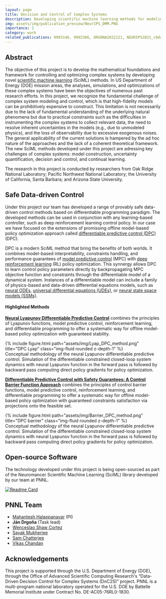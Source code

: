 ```yaml
---
layout: page
title: Decision and Control of Complex Systems 
description: Developing scientific machine learning methods for modeling and control of complex systems.
img: assets/img/publication_preview/NeurIPS_DMM.PNG
importance: 2
category: work
related_publications: 9993146, 9992386, DRGONA2022121, NEURIPS2021_c9dd73f5, AutoNF_2023, ns2023extreme, wang2023semisupervised
---
```




## Abstract 
The objective of this project is to develop the mathematical foundations and framework for
controlling and optimizing complex systems by developing novel 
[scientific machine learning](https://sites.brown.edu/bergen-lab/research/what-is-sciml/) (SciML) methods. 
In US Department of Energy (DOE) mission areas, the analyses, simulations, and
optimizations of these complex systems have been the objectives of numerous past research efforts.
In this project, we recognize the fundamental challenge of complex system modeling and control,
which is that high-fidelity models can be prohibitively expensive to construct. 
This limitation is not necessarily due to the lack of fundamental understanding of the underlying natural
phenomena but due to practical constraints such as the difficulties in instrumenting the complex
systems to collect relevant data, the need to resolve inherent uncertainties in the models (e.g., due
to unmodeled physics), and the loss of observability due to excessive exogenous noises. The general
applicability of the current solutions is hampered by the ad hoc nature of the approaches and the
lack of a coherent theoretical framework.
The new SciML methods developed under this project are adressing key challenges of complex systems: 
model construction, uncertainty quantification, decision and control,
and continual learning. 

The research in this project is conducted by researchers from Oak Ridge National Laboratory; 
Pacific Northwest National Laboratory; the University of California, Santa Barbara; and
Arizona State University. 


## Safe Data-driven Control

Under this project our team has developed a range of provably safe data-driven control methods
based on differentiable programming paradigm. 
The developed methods can be used in conjunction with any learning-based controller, 
such as deep reinforcement learning control policy.
In our case we have focused on the extensions of promissing offline model-based 
policy optimization approach called 
[differentiable predictive control (DPC)](https://www.sciencedirect.com/science/article/pii/S0959152422000981) (DPC).

DPC is a modern SciML method that bring the benefits of both worlds.
It combines model-based interpretability, constraints handling, and performance guarantees of 
[model predictive control](https://en.wikipedia.org/wiki/Model_predictive_control) (MPC)
with [deep reinforcement learning](https://en.wikipedia.org/wiki/Deep_reinforcement_learning) 
(RL) policy optimization.
This synnergy allows DPC to learn control policy parameters directly by
backpropagating MPC objective function and constraints through the differentiable
 model of a dynamical system. Instances of a differentiable model can include 
a family of physics-based and data-driven 
differential equations models, such as  [neural ODEs](https://arxiv.org/abs/1806.07366), 
[universal differential equations (UDEs)](https://arxiv.org/abs/2001.04385), 
or [neural state space models (SSMs)](https://ieeexplore.ieee.org/abstract/document/9482930).



#### Highlighted Methods

[**Neural Lyapunov Differentiable Predictive Control**](https://ieeexplore.ieee.org/abstract/document/9992386) 
combines the principles of Lyapunov functions, model predictive control, 
reinforcement learning, and differentiable programming to offer a 
systematic way for offline model-based policy 
optimization with guaranteed stability.


<div class="row">
    <div class="col-sm mt-3 mt-md-0">
        {% include figure.html path="assets/img/Lyap_DPC_method.png" title="DPC Lyap" class="img-fluid rounded z-depth-1" %}
    </div>
</div>
<div class="caption">
    Conceptual methodology of the neural Lyapunov differentiable predictive control. 
Simulation of the differentiable constrained closed-loop system dynamics with neural Lyapunov function 
in the forward pass is followed by backward pass computing direct policy gradients for policy optimization.
</div>


[**Differentiable Predictive Control with Safety Guarantees: A Control Barrier Function Approach**](https://ieeexplore.ieee.org/abstract/document/9993146) 
combines the principles of control barrier functions, model predictive control, 
reinforcement learning, and differentiable programming to offer a 
systematic way for offline model-based policy 
optimization with guaranteed constraints satisfaction via projections onto the feasible set.


<div class="row">
    <div class="col-sm mt-3 mt-md-0">
        {% include figure.html path="assets/img/Barrier_DPC_method.png" title="DPC barrier" class="img-fluid rounded z-depth-1" %}
    </div>
</div>
<div class="caption">
    Conceptual methodology of the neural Lyapunov differentiable predictive control. 
Simulation of the differentiable constrained closed-loop system dynamics with neural Lyapunov function 
in the forward pass is followed by backward pass computing direct policy gradients for policy optimization.
</div>


## Open-source Software 

The technology developed under this project is being open-sourced 
as part of the Neuromancer Scientific Machine Learning (SciML) library developed by our team at PNNL.

[![Readme Card](https://github-readme-stats.vercel.app/api/pin/?username=pnnl&repo=neuromancer)](https://github.com/pnnl/neuromancer)


## PNNL Team
- [Mahantesh Halappanavar](https://www.pnnl.gov/people/mahantesh-halappanavar) (PI)
- **Ján Drgoňa** (Task lead)
- [Wenceslao Shaw Cortez](https://shawcortez.wordpress.com/)
- [Sayak Mukherjee](https://energyenvironment.pnnl.gov/staff/staff_info.asp?staff_num=3815)
- [Sam Chatterjee](https://www.pnnl.gov/people/sam-chatterjee)
- [Vikas Chandan](https://www.linkedin.com/in/vikas-chandan-a0624221/)


## Acknowledgements
This project is supported through the U.S. Department of Energy (DOE), 
through the Office of Advanced Scientific Computing Research's 
“Data-Driven Decision Control for Complex Systems (DnC2S)” project.
PNNL is a multi-program national laboratory operated for the U.S. DOE
by Battelle Memorial Institute under Contract No. DE-AC05-76RL0-1830.
